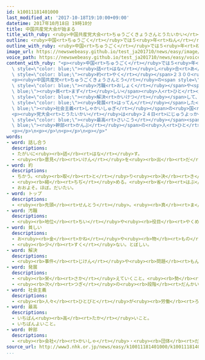 ```yaml
---
id: k10011181401000
last_modified_at: '2017-10-18T19:10:00+09:00'
datetime: 2017年10月18日 19時10分
title: 中国共産党大会が始まる
title_with_ruby: <ruby>中国共産党大会<rt>ちゅうごくきょうさんとうたいかい</rt></ruby>が<ruby>始<rt>はじ</rt></ruby>まる
outline: <ruby>中国<rt>ちゅうごく</rt></ruby>では５<ruby>年<rt>ねん</rt></ruby>に１<ruby>度<rt>ど</rt></ruby>、<ruby>政治<rt>せいじ</rt></ruby>のしかたなどを<ruby>話<rt>はな</rt></ruby>し<ruby>合<rt>あ</rt></ruby>う<ruby>中国共産党大会<rt>ちゅうごくきょうさんとうたいかい</rt></ruby>を<ruby>開<rt>ひら</rt></ruby>いています。
outline_with_ruby: <ruby>中国<rt>ちゅうごく</rt></ruby>では５<ruby>年<rt>ねん</rt></ruby>に１<ruby>度<rt>ど</rt></ruby>、<ruby>政治<rt>せいじ</rt></ruby>のしかたなどを<ruby>話<rt>はな</rt></ruby>し<ruby>合<rt>あ</rt></ruby>う<ruby>中国共産党大会<rt>ちゅうごくきょうさんとうたいかい</rt></ruby>を<ruby>開<rt>ひら</rt></ruby>いています。
image_url: https://newswebeasy.github.io/test_ja201710/news/easy/image/2017/10/18/k10011181401000.jpg
voice_path: https://newswebeasy.github.io/test_ja201710/news/easy/voice/2017/10/18/k10011181401000.mp3
content_with_ruby: "<p><ruby>中国<rt>ちゅうごく</rt></ruby>では５<ruby>年<rt>ねん</rt></ruby>に１<ruby>度<rt>ど</rt></ruby>、<ruby>政治<rt>せいじ</rt></ruby>のしかたなどを<span\
  \ style=\"color: blue;\"><ruby>話<rt>はな</rt></ruby>し<ruby>合<rt>あ</rt></ruby>う</span><ruby>中国共産党大会<rt>ちゅうごくきょうさんとうたいかい</rt></ruby>を<ruby>開<rt>ひら</rt></ruby>いています。<ruby>北京<rt>ぺきん</rt></ruby>で１８<ruby>日<rt>にち</rt></ruby>、<span\
  \ style=\"color: blue;\"><ruby>約<rt>やく</rt></ruby></span>２３００<ruby>人<rt>にん</rt></ruby>が<ruby>出席<rt>しゅっせき</rt></ruby>して、この<ruby>党大会<rt>とうたいかい</rt></ruby>が<ruby>始<rt>はじ</rt></ruby>まりました。</p>\n\
  <p><ruby>中国共産党<rt>ちゅうごくきょうさんとう</rt></ruby>の<span style=\"color: blue;\">トップ</span>の<ruby>習<rt>しゅう</rt></ruby><ruby>近平<rt>きんぺい</rt></ruby><ruby>総書記<rt>そうしょき</rt></ruby>は、<ruby>今<rt>いま</rt></ruby>までの５<ruby>年<rt>ねん</rt></ruby>について、「<span\
  \ style=\"color: blue;\"><ruby>汚職<rt>おしょく</rt></ruby></span>や<span style=\"color:\
  \ blue;\"><ruby>貧<rt>まず</rt></ruby>しい</span><ruby>人<rt>ひと</rt></ruby>たちの<ruby>問題<rt>もんだい</rt></ruby>など、たくさんの<ruby>難<rt>むずか</rt></ruby>しい<ruby>問題<rt>もんだい</rt></ruby>を<span\
  \ style=\"color: blue;\"><ruby>解決<rt>かいけつ</rt></ruby></span>して、<ruby>政治<rt>せいじ</rt></ruby>や<ruby>社会<rt>しゃかい</rt></ruby>を<ruby>変<rt>か</rt></ruby>えてきました」と<ruby>話<rt>はな</rt></ruby>しました。そして、これから３０<ruby>年<rt>ねん</rt></ruby><ruby>頑張<rt>がんば</rt></ruby>って、<ruby>国<rt>くに</rt></ruby>ができてから１００<ruby>年<rt>ねん</rt></ruby>になるまでにもっと<span\
  \ style=\"color: blue;\"><ruby>発展<rt>はってん</rt></ruby></span>した<span style=\"color:\
  \ blue;\"><ruby>社会主義<rt>しゃかいしゅぎ</rt></ruby></span>の<ruby>国<rt>くに</rt></ruby>にすると<ruby>強<rt>つよ</rt></ruby>く<ruby>言<rt>い</rt></ruby>いました。</p>\n\
  <p><ruby>党大会<rt>とうたいかい</rt></ruby>は<ruby>２４日<rt>にじゅうよっか</rt></ruby>までで、２５<ruby>日<rt>にち</rt></ruby>に<ruby>中国共産党<rt>ちゅうごくきょうさんとう</rt></ruby>の<span\
  \ style=\"color: blue;\"><ruby>最高<rt>さいこう</rt></ruby></span><span style=\"color:\
  \ blue;\"><ruby>幹部<rt>かんぶ</rt></ruby></span>の<ruby>人<rt>ひと</rt></ruby>たちを<ruby>新<rt>あたら</rt></ruby>しく<ruby>選<rt>えら</rt></ruby>ぶ<ruby>予定<rt>よてい</rt></ruby>です。</p>\n\
  <p></p>\n<p></p>\n<p></p>\n<p></p>"
words:
- word: 話し合う
  descriptions:
  - たがいに<ruby><rb>話</rb><rt>はな</rt></ruby>す。
  - <ruby><rb>意見</rb><rt>いけん</rt></ruby>を<ruby><rb>出</rb><rt>だ</rt></ruby>し<ruby><rb>合</rb><rt>あ</rt></ruby>う。
- word: 約
  descriptions:
  - ちかう。<ruby><rb>取</rb><rt>と</rt></ruby>り<ruby><rb>決</rb><rt>き</rt></ruby>める。
  - <ruby><rb>縮</rb><rt>ちぢ</rt></ruby>める。<ruby><rb>省</rb><rt>はぶ</rt></ruby>く。<ruby><rb>簡単</rb><rt>かんたん</rt></ruby>にする。
  - おおよそ。ほぼ。だいたい。
- word: トップ
  descriptions:
  - <ruby><rb>先頭</rb><rt>せんとう</rt></ruby>。<ruby><rb>真</rb><rt>ま</rt></ruby>っ<ruby><rb>先</rb><rt>さき</rt></ruby>。<ruby><rb>一番</rb><rt>いちばん</rt></ruby>。
- word: 汚職
  descriptions:
  - <ruby><rb>地位</rb><rt>ちい</rt></ruby>や<ruby><rb>役目</rb><rt>やくめ</rt></ruby>を<ruby><rb>利用</rb><rt>りよう</rt></ruby>して、お<ruby><rb>金</rb><rt>かね</rt></ruby>や<ruby><rb>品物</rb><rt>しなもの</rt></ruby>を<ruby><rb>自分</rb><rt>じぶん</rt></ruby>のものにすること。
- word: 貧しい
  descriptions:
  - お<ruby><rb>金</rb><rt>かね</rt></ruby>や<ruby><rb>物</rb><rt>もの</rt></ruby>が<ruby><rb>少</rb><rt>すこ</rt></ruby>ししかなく、<ruby><rb>暮</rb><rt>く</rt></ruby>らしに<ruby><rb>困</rb><rt>こま</rt></ruby>る。<ruby><rb>貧乏</rb><rt>びんぼう</rt></ruby>だ。
  - <ruby><rb>少</rb><rt>すく</rt></ruby>ない。とぼしい。
- word: 解決
  descriptions:
  - <ruby><rb>事件</rb><rt>じけん</rt></ruby>や<ruby><rb>問題</rb><rt>もんだい</rt></ruby>がうまくかたづくこと。
- word: 発展
  descriptions:
  - <ruby><rb>栄</rb><rt>さか</rt></ruby>えていくこと。<ruby><rb>勢</rb><rt>いきお</rt></ruby>いが、のび<ruby><rb>広</rb><rt>ひろ</rt></ruby>がること。
  - <ruby><rb>次</rb><rt>つぎ</rt></ruby>の<ruby><rb>段階</rb><rt>だんかい</rt></ruby>に<ruby><rb>進</rb><rt>すす</rt></ruby>むこと。
- word: 社会主義
  descriptions:
  - <ruby><rb>人々</rb><rt>ひとびと</rt></ruby>が<ruby><rb>労働</rb><rt>ろうどう</rt></ruby>に<ruby><rb>応</rb><rt>おう</rt></ruby>じて<ruby><rb>利益</rb><rt>りえき</rt></ruby>が<ruby><rb>得</rb><rt>え</rt></ruby>られ、<ruby><rb>資本家</rb><rt>しほんか</rt></ruby>と<ruby><rb>労働者</rb><rt>ろうどうしゃ</rt></ruby>の<ruby><rb>対立</rb><rt>たいりつ</rt></ruby>をなくそうとする<ruby><rb>考</rb><rt>かんが</rt></ruby>え<ruby><rb>方</rb><rt>かた</rt></ruby>。
- word: 最高
  descriptions:
  - いちばん<ruby><rb>高</rb><rt>たか</rt></ruby>いこと。
  - いちばんよいこと。
- word: 幹部
  descriptions:
  - <ruby><rb>会社</rb><rt>かいしゃ</rt></ruby>・<ruby><rb>団体</rb><rt>だんたい</rt></ruby>などの<ruby><rb>中心</rb><rt>ちゅうしん</rt></ruby>になる<ruby><rb>人々</rb><rt>ひとびと</rt></ruby>。
source_url: http://www3.nhk.or.jp/news/easy/k10011181401000/k10011181401000.html
...
```

